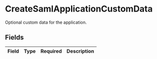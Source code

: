 # CreateSamlApplicationCustomData

Optional custom data for the application.


## Fields

| Field       | Type        | Required    | Description |
| ----------- | ----------- | ----------- | ----------- |